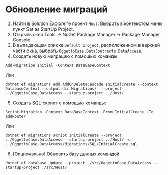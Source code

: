 ﻿# Обновление миграций
1. Найти в Solution Explorer'е проект `Host`. Выбрать в контекстом меню пункт Set as StartUp Project.
2. Открыть окно Tools -> NuGet Package Manager -> Package Manager Console.
3. В выпадающем списке `Default project`, расположенном в верхней части окна, выбрать `OggettoCase.DataContracts.DataAccess`.
4. Создать новую миграцию с помощью команды:

```shell
Add-Migration Initial -Context DataBaseContext
```
Или
```shell
dotnet ef migrations add AddOnDeleteCascade InitialCreate --context DatabaseContext --output-dir Migrations/  --project ../OggettoCase.DataAccess --startup-project ../Host/ 
```

5. Создать SQL-скрипт с помощью команды:
```shell
Script-Migration -Context DataBaseContext -From InitialCreate -To addRouter
```
Или
```shell
dotnet ef migrations script InitialCreate --project ../OggettoCase.DataAccess --startup-project ../Host/ -o ../OggettoCase.DataAccess/Migrations/SQL/InitialCreate.sql
```

6. [Опционально] Обновить базу данных командой 
```shell
dotnet ef database update --project ./src/OggettoCase.DataAccess --startup-project ./src/Host/
```

